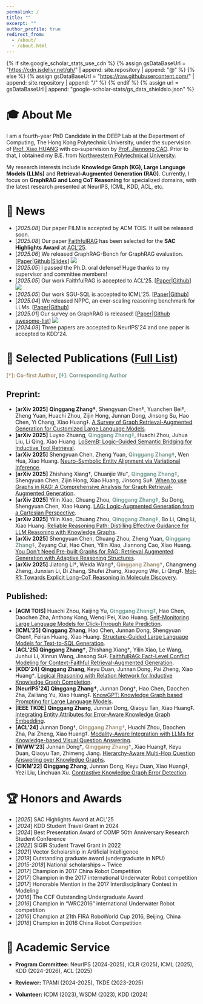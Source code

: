 ```yaml
---
permalink: /
title: ""
excerpt: ""
author_profile: true
redirect_from: 
  - /about/
  - /about.html
---
```


{% if site.google_scholar_stats_use_cdn %}
{% assign gsDataBaseUrl = "https://cdn.jsdelivr.net/gh/" | append: site.repository | append: "@" %}
{% else %}
{% assign gsDataBaseUrl = "https://raw.githubusercontent.com/" | append: site.repository | append: "/" %}
{% endif %}
{% assign url = gsDataBaseUrl | append: "google-scholar-stats/gs_data_shieldsio.json" %}

<span class='anchor' id='about-me'></span>

# 🎓 About Me

I am a fourth-year PhD Candidate in the DEEP Lab at the Department of Computing, The Hong Kong Polytechnic University, under the supervision of [Prof. Xiao HUANG](https://www4.comp.polyu.edu.hk/~xiaohuang/index.html) with co-supervision by [Prof. Jiannong CAO](https://www4.comp.polyu.edu.hk/~csjcao/). Prior to that, I obtained my B.E. from [Northwestern Polytechnical University](https://www.nwpu.edu.cn/).

My research interests include **Knowledge Graph (KG), Large Language Models (LLMs)** and **Retrieval-Augmented Generation (RAG)**. Currently, I focus on **GraphRAG and Long CoT Reasoning** for specialized domains, with the latest research presented at NeurIPS, ICML, KDD, ACL, etc.

# 🎉 News
- [*2025.08*] Our paper FILM is accepted by ACM TOIS. It will be released soon.
- [*2025.08*] Our paper [FaithfulRAG](https://arxiv.org/abs/2506.08938) has been selected for the **SAC Highlights Award** at [ACL'25](https://2025.aclweb.org/program/awards/#sac-highlights).
- [*2025.06*] We released GraphRAG-Bench for GraphRAG evaluation. [[Paper](https://arxiv.org/abs/2506.05690)\|[Github](https://github.com/GraphRAG-Bench/GraphRAG-Benchmark)\|[Slides](https://docs.google.com/presentation/d/1q8K2RgsDYktkEIDp9Lqpb9WwBCBHT_L5/edit?slide=id.p1#slide=id.p1)] [![](https://img.shields.io/github/stars/GraphRAG-Bench/GraphRAG-Benchmark)](https://github.com/GraphRAG-Bench/GraphRAG-Benchmark)
- [*2025.05*] I passed the Ph.D. oral defense! Huge thanks to my supervisor and committee members!
- [*2025.05*] Our work FaithfulRAG is accepted to ACL'25. [[Paper](https://arxiv.org/abs/2506.08938)\|[Github](https://github.com/XMUDeepLIT/Faithful-RAG)] [![](https://img.shields.io/github/stars/XMUDeepLIT/Faithful-RAG)](https://github.com/XMUDeepLIT/Faithful-RAG)
- [*2025.05*] Our work SGU-SQL is accepted to ICML'25. [[Paper](https://arxiv.org/abs/2402.13284)\|[Github](https://github.com/Qing145/Text-to-SQL)] 
- [*2025.04*] We released NPPC, an ever-scaling reasoning benchmark for LLMs. [[Paper](https://arxiv.org/abs/2504.11239)\|[Github](https://github.com/SMU-DIGA/nppc)]
- [*2025.01*] Our survey on GraphRAG is released! [[Paper](https://arxiv.org/abs/2501.13958)\|[Github awesome-list](https://github.com/DEEP-PolyU/Awesome-GraphRAG)] [![](https://img.shields.io/github/stars/DEEP-PolyU/Awesome-GraphRAG)](https://github.com/DEEP-PolyU/Awesome-GraphRAG)
- [*2024.09*] Three papers are accepted to NeurIPS'24 and one paper is accepted to KDD'24.

# 📔 Selected Publications ([Full List](https://scholar.google.com/citations?user=eF8PATI7r3IC&hl=en))
<span style="color: #a39274">**[†]: Co-first Author**</span>, <span style="color: #7A9D96">**[‡]: Corresponding Author**</span>

## Preprint:
- **[arXiv 2025]** **Qinggang Zhang†**, Shengyuan Chen†, Yuanchen Bei†, Zheng Yuan, Huachi Zhou, Zijin Hong, Junnan Dong, Jinsong Su, Hao Chen, Yi Chang, Xiao Huang‡. [A Survey of Graph Retrieval-Augmented Generation for Customized Large Language Models](https://arxiv.org/abs/2501.13958).
- **[arXiv 2025]** Luyao Zhuang, <span style="color: #7A9D96">**Qinggang Zhang‡**</span>, Huachi Zhou, Juhua Liu, Li Qing, Xiao Huang. [LoSemB: Logic-Guided Semantic Bridging for Inductive Tool Retrieval](https://arxiv.org/abs/2508.07690).
- **[arXiv 2025]** Shengyuan Chen, Zheng Yuan, <span style="color: #7A9D96">**Qinggang Zhang‡**</span>, Wen Hua, Xiao Huang. [Neuro-Symbolic Entity Alignment via Variational Inference](https://arxiv.org/abs/2410.04153).
- **[arXiv 2025]** Zhishang Xiang†, Chuanjie Wu†, <span style="color: #7A9D96">**Qinggang Zhang‡**</span>, Shengyuan Chen, Zijin Hong, Xiao Huang, Jinsong Su‡. [When to use Graphs in RAG: A Comprehensive Analysis for Graph Retrieval-Augmented Generation](https://arxiv.org/abs/2506.05690).
- **[arXiv 2025]** Yilin Xiao, Chuang Zhou, <span style="color: #7A9D96">**Qinggang Zhang‡**</span>, Su Dong, Shengyuan Chen, Xiao Huang. [LAG: Logic-Augmented Generation from a Cartesian Perspective](https://arxiv.org/abs/2508.05509).
- **[arXiv 2025]** Yilin Xiao, Chuang Zhou, <span style="color: #7A9D96">**Qinggang Zhang‡**</span>, Bo Li, Qing Li, Xiao Huang. [Reliable Reasoning Path: Distilling Effective Guidance for LLM Reasoning with Knowledge Graphs](https://arxiv.org/abs/2506.10508).
- **[arXiv 2025]** Shengyuan Chen, Chuang Zhou, Zheng Yuan, <span style="color: #7A9D96">**Qinggang Zhang‡**</span>, Zeyang Cui, Hao Chen, Yilin Xiao, Jiannong Cao, Xiao Huang. [You Don't Need Pre-built Graphs for RAG: Retrieval Augmented Generation with Adaptive Reasoning Structures](https://arxiv.org/abs/2508.06105).
- **[arXiv 2025]** Jiatong LI†, Weida Wang†, <span style="color: #a39274">**Qinggang Zhang†**</span>, Changmeng Zheng, Junxian Li, Di Zhang, Shufei Zhang, Xiaoyong Wei, Li Qing‡. [Mol-R1: Towards Explicit Long-CoT Reasoning in Molecule Discovery](https://arxiv.org/abs/2508.08401). 

## Published:
- **[ACM TOIS]** Huachi Zhou, Kaijing Yu, <span style="color: #7A9D96">**Qinggang Zhang‡**</span>, Hao Chen, Daochen Zha, Anthony Kong, Wenqi Pei, Xiao Huang. [Self-Monitoring Large Language Models for Click-Through Rate Prediction](https://openreview.net/pdf?id=jNCwczhHLP).
- **[ICML'25]** **Qinggang Zhang**, Hao Chen, Junnan Dong, Shengyuan Chen‡, Feiran Huang, Xiao Huang. [Structure-Guided Large Language Models for Text-to-SQL Generation](https://arxiv.org/abs/2402.13284).
- **[ACL'25]** **Qinggang Zhang†**, Zhishang Xiang†, Yilin Xiao, Le Wang, Junhui Li, Xinrun Wang, Jinsong Su‡. [FaithfulRAG: Fact-Level Conflict Modeling for Context-Faithful Retrieval-Augmented Generation](https://arxiv.org/abs/2506.08938).
- **[KDD'24]** **Qinggang Zhang**, Keyu Duan, Junnan Dong, Pai Zheng, Xiao Huang†. [Logical Reasoning with Relation Network for Inductive Knowledge Graph Completion](https://dl.acm.org/doi/abs/10.1145/3637528.3671911).
- **[NeurIPS'24]** **Qinggang Zhang†**, Junnan Dong†, Hao Chen, Daochen Zha, Zailiang Yu, Xiao Huang‡. [KnowGPT: Knowledge Graph based Prompting for Large Language Models](https://proceedings.neurips.cc/paper_files/paper/2024/hash/0b8705a611ed1ce19cdb759031078705-Abstract-Conference.html).
- **[IEEE TKDE]** **Qinggang Zhang**, Junnan Dong, Qiaoyu Tan, Xiao Huang‡. [Integrating Entity Attributes for Error-Aware Knowledge Graph Embedding](https://ieeexplore.ieee.org/abstract/document/10239484).
- **[ACL'24]** Junnan Dong†, <span style="color: #a39274">**Qinggang Zhang†**</span>, Huachi Zhou, Daochen Zha, Pai Zheng, Xiao Huang‡. [Modality-Aware Integration with LLMs for Knowledge-based Visual Question Answering](https://arxiv.org/abs/2402.12728). 
- **[WWW'23]** Junnan Dong†, <span style="color: #a39274">**Qinggang Zhang†**</span>, Xiao Huang‡, Keyu Duan, Qiaoyu Tan, Zhimeng Jiang. [Hierarchy-Aware Multi-Hop Question Answering over Knowledge Graphs](https://dl.acm.org/doi/abs/10.1145/3543507.3583376).
- **[CIKM'22]** **Qinggang Zhang**, Junnan Dong, Keyu Duan, Xiao Huang‡, Yezi Liu, Linchuan Xu. [Contrastive Knowledge Graph Error Detection](https://dl.acm.org/doi/abs/10.1145/3511808.3557264).



# 🏆 Honors and Awards
- [*2025*] SAC Highlights Award at ACL'25
- [*2024*] KDD Student Travel Grant in 2024
- [*2024*] Best Presentation Award of COMP 50th Anniversary Research Student Conference
- [*2022*] SIGIR Student Travel Grant in 2022
- [*2021*] Vector Scholarship in Artificial Intelligence
- [*2019*] Outstanding graduate award (undergraduate in NPU)
- [*2015-2018*] National scholarships ~ Twice
- [*2017*] Champion in 2017 China Robot Competition
- [*2017*] Champion in the 2017 international Underwater Robot competition
- [*2017*] Honorable Mention in the 2017 Interdisciplinary Contest in Modeling
- [*2016*] The CCF Outstanding Undergraduate Award
- [*2016*] Champion in “WRC2016” international Underwater Robot competition
- [*2016*] Champion at 21th FIRA RoboWorld Cup 2016, Beijing, China
- [*2016*] Champion in 2016 China Robot Competition

# 💼 Academic Service

- **Program Committee:** NeurIPS (2024-2025), ICLR (2025), ICML (2025), KDD (2024-2026), ACL (2025)

- **Reviewer:** TPAMI (2024-2025), TKDE (2023-2025)
  
- **Volunteer:** ICDM (2023), WSDM (2023), KDD (2024)

<!-- - **Teaching Assistant:** Big Data Analytics (2023 Spring/ 2022 Spring); Object-oriented Programming (2022 Fall); Discrete Mathematics (2021 Fall); Human Computer Interaction (2021 Spring); Computer Networking (2020 Spring); Information Systems (2019 Fall) -->

